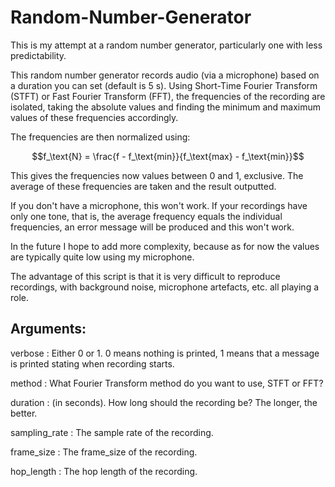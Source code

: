 # Random-Number-Generator

This is my attempt at a random number generator, particularly one with less predictability.

This random number generator records audio (via a microphone) based on a duration you can set (default is 5 s). Using Short-Time Fourier Transform (STFT) or Fast Fourier Transform (FFT), the frequencies of the recording are isolated, taking the absolute values and finding the minimum and maximum values of these frequencies accordingly.

The frequencies are then normalized using:

$$f_\text{N} = \frac{f - f_\text{min}}{f_\text{max} - f_\text{min}}$$

This gives the frequencies now values between 0 and 1, exclusive. The average of these frequencies are taken and the result outputted.

If you don't have a microphone, this won't work. If your recordings have only one tone, that is, the average frequency equals the individual frequencies, an error message will be produced and this won't work.

In the future I hope to add more complexity, because as for now the values are typically quite low using my microphone. 

The advantage of this script is that it is very difficult to reproduce recordings, with background noise, microphone artefacts, etc. all playing a role.

## Arguments:
verbose : Either 0 or 1. 0 means nothing is printed, 1 means that a message is printed stating when recording starts.

method : What Fourier Transform method do you want to use, STFT or FFT?

duration : (in seconds). How long should the recording be? The longer, the better.

sampling_rate : The sample rate of the recording.

frame_size : The frame_size of the recording.

hop_length : The hop length of the recording.
